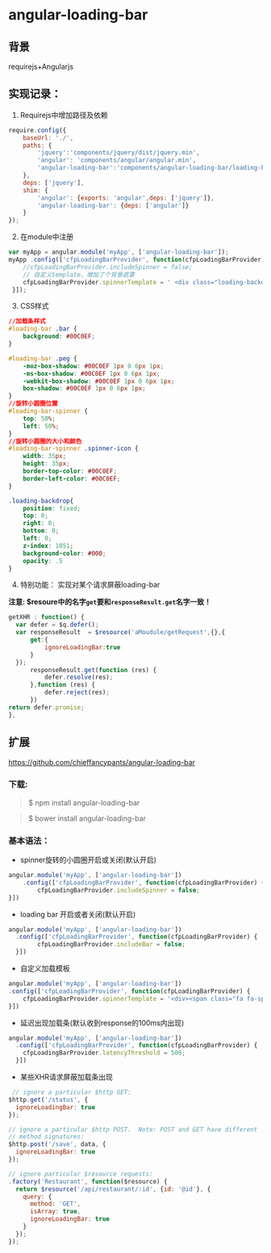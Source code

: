 # angular-loading-bar

## 背景
requirejs+Angularjs

## 实现记录：

1. Requirejs中增加路径及依赖

```javascript
require.config({
    baseUrl: './',
    paths: {
        'jquery':'components/jquery/dist/jquery.min',       
        'angular': 'components/angular/angular.min',  
        'angular-loading-bar':'components/angular-loading-bar/loading-bar.min' 
    },
    deps: ['jquery'],
    shim: {
        'angular': {exports: 'angular',deps: ['jquery']},
        'angular-loading-bar': {deps: ['angular']}     
    }
});
```
2. 在module中注册

```javascript
var myApp = angular.module('myApp', ['angular-loading-bar']);
myApp .config(['cfpLoadingBarProvider', function(cfpLoadingBarProvider){
    //cfpLoadingBarProvider.includeSpinner = false;  
    // 自定义template，增加了个背景遮罩
	cfpLoadingBarProvider.spinnerTemplate = ' <div class="loading-backdrop fade"></div><div id="loading-bar-spinner"><div class="spinner-icon"></div></div>';
 }]);
```

3. CSS样式

```css
//加载条样式
#loading-bar .bar {
    background: #00C0EF;     
}

#loading-bar .peg {
    -moz-box-shadow: #00C0EF 1px 0 6px 1px;
    -ms-box-shadow: #00C0EF 1px 0 6px 1px;
    -webkit-box-shadow: #00C0EF 1px 0 6px 1px;
    box-shadow: #00C0EF 1px 0 6px 1px;
}
//旋转小圆圈位置
#loading-bar-spinner {
    top: 50%;
    left: 50%;    
}
//旋转小圆圈的大小和颜色
#loading-bar-spinner .spinner-icon {
    width: 35px;
    height: 35px;
    border-top-color: #00C0EF;
    border-left-color: #00C0EF;
}

.loading-backdrop{
    position: fixed;
    top: 0;
    right: 0;
    bottom: 0;
    left: 0;
    z-index: 1051;
    background-color: #000;
    opacity: .5
}
```
4. 特别功能：
实现对某个请求屏蔽loading-bar

**注意: $resoure中的名字`get`要和`responseResult.get`名字一致！**

```javascript
getXHR : function() {
  var defer = $q.defer(); 
  var responseResult  = $resource('aMoudule/getRequest',{},{
	  get:{
		  ignoreLoadingBar:true
	  }
  });
	  responseResult.get(function (res) {
		  defer.resolve(res);
	  },function (res) {    			  
		  defer.reject(res);
	  })
return defer.promise;    		  
},
```

## 扩展
https://github.com/chieffancypants/angular-loading-bar

### 下载:

> $ npm install angular-loading-bar

> $ bower install angular-loading-bar


### 基本语法：
- spinner旋转的小圆圈开启或关闭(默认开启)

```javascript
angular.module('myApp', ['angular-loading-bar'])
	.config(['cfpLoadingBarProvider', function(cfpLoadingBarProvider) {
		cfpLoadingBarProvider.includeSpinner = false;
}])
```
- loading bar 开启或者关闭(默认开启)

```javascript
angular.module('myApp', ['angular-loading-bar'])
  .config(['cfpLoadingBarProvider', function(cfpLoadingBarProvider) {
		cfpLoadingBarProvider.includeBar = false;
  }])
```
- 自定义加载模板 

```javascript
angular.module('myApp', ['angular-loading-bar'])
.config(['cfpLoadingBarProvider', function(cfpLoadingBarProvider) {
    cfpLoadingBarProvider.spinnerTemplate = '<div><span class="fa fa-spinner">Loading...</div>';
}])
```
- 延迟出现加载条(默认收到response的100ms内出现)

```javascript
angular.module('myApp', ['angular-loading-bar'])
  .config(['cfpLoadingBarProvider', function(cfpLoadingBarProvider) {
    cfpLoadingBarProvider.latencyThreshold = 500;
  }])
```
- 某些XHR请求屏蔽加载条出现

```javascript
 // ignore a particular $http GET:
$http.get('/status', {
  ignoreLoadingBar: true
});

// ignore a particular $http POST.  Note: POST and GET have different
// method signatures:
$http.post('/save', data, {
  ignoreLoadingBar: true
});
```
```javascript
// ignore particular $resource requests:
.factory('Restaurant', function($resource) {
  return $resource('/api/restaurant/:id', {id: '@id'}, {
    query: {
      method: 'GET',
      isArray: true,
      ignoreLoadingBar: true
    }
  });
});
```

